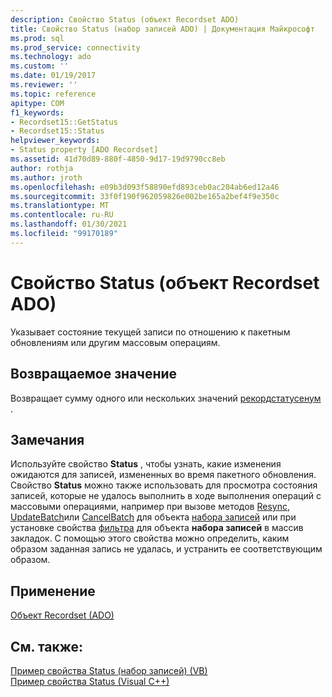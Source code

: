 ```yaml
---
description: Свойство Status (объект Recordset ADO)
title: Свойство Status (набор записей ADO) | Документация Майкрософт
ms.prod: sql
ms.prod_service: connectivity
ms.technology: ado
ms.custom: ''
ms.date: 01/19/2017
ms.reviewer: ''
ms.topic: reference
apitype: COM
f1_keywords:
- Recordset15::GetStatus
- Recordset15::Status
helpviewer_keywords:
- Status property [ADO Recordset]
ms.assetid: 41d70d89-880f-4850-9d17-19d9790cc8eb
author: rothja
ms.author: jroth
ms.openlocfilehash: e09b3d093f58890efd893ceb0ac204ab6ed12a46
ms.sourcegitcommit: 33f0f190f962059826e002be165a2bef4f9e350c
ms.translationtype: MT
ms.contentlocale: ru-RU
ms.lasthandoff: 01/30/2021
ms.locfileid: "99170189"
---
```

# <a name="status-property-ado-recordset"></a>Свойство Status (объект Recordset ADO)
Указывает состояние текущей записи по отношению к пакетным обновлениям или другим массовым операциям.  
  
## <a name="return-value"></a>Возвращаемое значение  
 Возвращает сумму одного или нескольких значений [рекордстатусенум](./recordstatusenum.md) .  
  
## <a name="remarks"></a>Замечания  
 Используйте свойство **Status** , чтобы узнать, какие изменения ожидаются для записей, измененных во время пакетного обновления. Свойство **Status** можно также использовать для просмотра состояния записей, которые не удалось выполнить в ходе выполнения операций с массовыми операциями, например при вызове методов [Resync](./resync-method.md), [UpdateBatch](./updatebatch-method.md)или [CancelBatch](./cancelbatch-method-ado.md) для объекта [набора записей](./recordset-object-ado.md) или при установке свойства [фильтра](./filter-property.md) для объекта **набора записей** в массив закладок. С помощью этого свойства можно определить, каким образом заданная запись не удалась, и устранить ее соответствующим образом.  
  
## <a name="applies-to"></a>Применение  
 [Объект Recordset (ADO)](./recordset-object-ado.md)  
  
## <a name="see-also"></a>См. также:  
 [Пример свойства Status (набор записей) (VB)](./status-property-example-recordset-vb.md)   
 [Пример свойства Status (Visual C++)](./status-property-example-vc.md)
